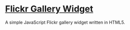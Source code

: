# [Flickr Gallery Widget](http://umg.github.com/flickr-gallery-widget/)

A simple JavaScript Flickr gallery widget written in HTML5.
